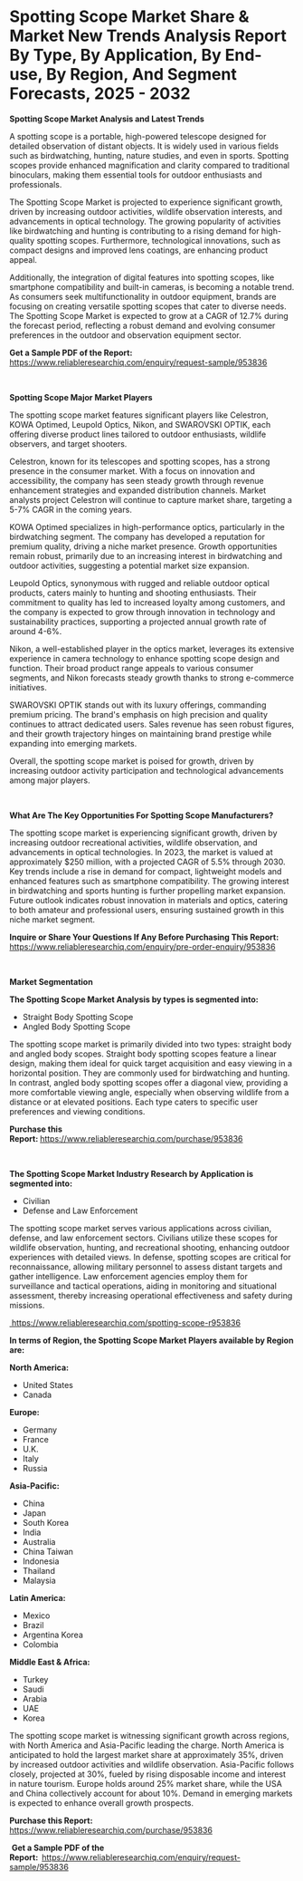 <p><h1>Spotting Scope Market Share & Market New Trends Analysis Report By Type, By Application, By End-use, By Region, And Segment Forecasts, 2025 - 2032</h1></p><p><strong>Spotting Scope Market Analysis and Latest Trends</strong></p>
<p><p>A spotting scope is a portable, high-powered telescope designed for detailed observation of distant objects. It is widely used in various fields such as birdwatching, hunting, nature studies, and even in sports. Spotting scopes provide enhanced magnification and clarity compared to traditional binoculars, making them essential tools for outdoor enthusiasts and professionals.</p><p>The Spotting Scope Market is projected to experience significant growth, driven by increasing outdoor activities, wildlife observation interests, and advancements in optical technology. The growing popularity of activities like birdwatching and hunting is contributing to a rising demand for high-quality spotting scopes. Furthermore, technological innovations, such as compact designs and improved lens coatings, are enhancing product appeal.</p><p>Additionally, the integration of digital features into spotting scopes, like smartphone compatibility and built-in cameras, is becoming a notable trend. As consumers seek multifunctionality in outdoor equipment, brands are focusing on creating versatile spotting scopes that cater to diverse needs. The Spotting Scope Market is expected to grow at a CAGR of 12.7% during the forecast period, reflecting a robust demand and evolving consumer preferences in the outdoor and observation equipment sector.</p></p>
<p><strong>Get a Sample PDF of the Report:&nbsp;</strong> <a href="https://www.reliableresearchiq.com/enquiry/request-sample/953836?utm_campaign=3112&utm_medium=2&utm_source=Github&utm_content=ia&utm_term=18042025&utm_id=spotting-scope">https://www.reliableresearchiq.com/enquiry/request-sample/953836</a></p>
<p>&nbsp;</p>
<p><strong>Spotting Scope Major Market Players</strong></p>
<p><p>The spotting scope market features significant players like Celestron, KOWA Optimed, Leupold Optics, Nikon, and SWAROVSKI OPTIK, each offering diverse product lines tailored to outdoor enthusiasts, wildlife observers, and target shooters. </p><p>Celestron, known for its telescopes and spotting scopes, has a strong presence in the consumer market. With a focus on innovation and accessibility, the company has seen steady growth through revenue enhancement strategies and expanded distribution channels. Market analysts project Celestron will continue to capture market share, targeting a 5-7% CAGR in the coming years.</p><p>KOWA Optimed specializes in high-performance optics, particularly in the birdwatching segment. The company has developed a reputation for premium quality, driving a niche market presence. Growth opportunities remain robust, primarily due to an increasing interest in birdwatching and outdoor activities, suggesting a potential market size expansion.</p><p>Leupold Optics, synonymous with rugged and reliable outdoor optical products, caters mainly to hunting and shooting enthusiasts. Their commitment to quality has led to increased loyalty among customers, and the company is expected to grow through innovation in technology and sustainability practices, supporting a projected annual growth rate of around 4-6%.</p><p>Nikon, a well-established player in the optics market, leverages its extensive experience in camera technology to enhance spotting scope design and function. Their broad product range appeals to various consumer segments, and Nikon forecasts steady growth thanks to strong e-commerce initiatives.</p><p>SWAROVSKI OPTIK stands out with its luxury offerings, commanding premium pricing. The brand's emphasis on high precision and quality continues to attract dedicated users. Sales revenue has seen robust figures, and their growth trajectory hinges on maintaining brand prestige while expanding into emerging markets.</p><p>Overall, the spotting scope market is poised for growth, driven by increasing outdoor activity participation and technological advancements among major players.</p></p>
<p>&nbsp;</p>
<p><strong>What Are The Key Opportunities For Spotting Scope Manufacturers?</strong></p>
<p><p>The spotting scope market is experiencing significant growth, driven by increasing outdoor recreational activities, wildlife observation, and advancements in optical technologies. In 2023, the market is valued at approximately $250 million, with a projected CAGR of 5.5% through 2030. Key trends include a rise in demand for compact, lightweight models and enhanced features such as smartphone compatibility. The growing interest in birdwatching and sports hunting is further propelling market expansion. Future outlook indicates robust innovation in materials and optics, catering to both amateur and professional users, ensuring sustained growth in this niche market segment.</p></p>
<p><strong>Inquire or Share Your Questions If Any Before Purchasing This Report:</strong> <a href="https://www.reliableresearchiq.com/enquiry/pre-order-enquiry/953836?utm_campaign=3112&utm_medium=2&utm_source=Github&utm_content=ia&utm_term=18042025&utm_id=spotting-scope">https://www.reliableresearchiq.com/enquiry/pre-order-enquiry/953836</a></p>
<p>&nbsp;</p>
<p><strong>Market Segmentation</strong></p>
<p><strong>The Spotting Scope Market Analysis by types is segmented into:</strong></p>
<p><ul><li>Straight Body Spotting Scope</li><li>Angled Body Spotting Scope</li></ul></p>
<p><p>The spotting scope market is primarily divided into two types: straight body and angled body scopes. Straight body spotting scopes feature a linear design, making them ideal for quick target acquisition and easy viewing in a horizontal position. They are commonly used for birdwatching and hunting. In contrast, angled body spotting scopes offer a diagonal view, providing a more comfortable viewing angle, especially when observing wildlife from a distance or at elevated positions. Each type caters to specific user preferences and viewing conditions.</p></p>
<p><strong>Purchase this Report:&nbsp;</strong><a href="https://www.reliableresearchiq.com/purchase/953836?utm_campaign=3112&utm_medium=2&utm_source=Github&utm_content=ia&utm_term=18042025&utm_id=spotting-scope">https://www.reliableresearchiq.com/purchase/953836</a></p>
<p>&nbsp;</p>
<p><strong>The Spotting Scope Market Industry Research by Application is segmented into:</strong></p>
<p><ul><li>Civilian</li><li>Defense and Law Enforcement</li></ul></p>
<p><p>The spotting scope market serves various applications across civilian, defense, and law enforcement sectors. Civilians utilize these scopes for wildlife observation, hunting, and recreational shooting, enhancing outdoor experiences with detailed views. In defense, spotting scopes are critical for reconnaissance, allowing military personnel to assess distant targets and gather intelligence. Law enforcement agencies employ them for surveillance and tactical operations, aiding in monitoring and situational assessment, thereby increasing operational effectiveness and safety during missions.</p></p>
<p><a href="https://www.reliableresearchiq.com/spotting-scope-r953836?utm_campaign=3112&utm_medium=2&utm_source=Github&utm_content=ia&utm_term=18042025&utm_id=spotting-scope">&nbsp;https://www.reliableresearchiq.com/spotting-scope-r953836</a></p>
<p><strong>In terms of Region, the Spotting Scope Market Players available by Region are:</strong></p>
<p>
    <p> <strong> North America: </strong>
        <ul>
            <li>United States</li>
            <li>Canada</li>
        </ul>
        </p> 
    <p> <strong> Europe: </strong>
        <ul>
            <li>Germany</li>
            <li>France</li>
            <li>U.K.</li>
            <li>Italy</li>
            <li>Russia</li>
        </ul>
        </p> 
    <p> <strong> Asia-Pacific: </strong>
        <ul>
            <li>China</li>
            <li>Japan</li>
            <li>South Korea</li>
            <li>India</li>
            <li>Australia</li>
            <li>China Taiwan</li>
            <li>Indonesia</li>
            <li>Thailand</li>
            <li>Malaysia</li>
        </ul>
        </p> 
    <p> <strong> Latin America: </strong>
        <ul>
            <li>Mexico</li>
            <li>Brazil</li>
            <li>Argentina Korea</li>
            <li>Colombia</li>
        </ul>
        </p> 
    <p> <strong> Middle East & Africa: </strong>
        <ul>
            <li>Turkey</li>
            <li>Saudi</li>
            <li>Arabia</li>
            <li>UAE</li>
            <li>Korea</li>
        </ul>
    </p>
    </p>
<p><p>The spotting scope market is witnessing significant growth across regions, with North America and Asia-Pacific leading the charge. North America is anticipated to hold the largest market share at approximately 35%, driven by increased outdoor activities and wildlife observation. Asia-Pacific follows closely, projected at 30%, fueled by rising disposable income and interest in nature tourism. Europe holds around 25% market share, while the USA and China collectively account for about 10%. Demand in emerging markets is expected to enhance overall growth prospects.</p></p>
<p><strong>Purchase this Report: </strong><a href="https://www.reliableresearchiq.com/purchase/953836?utm_campaign=3112&utm_medium=2&utm_source=Github&utm_content=ia&utm_term=18042025&utm_id=spotting-scope">https://www.reliableresearchiq.com/purchase/953836</a></p>
<p>&nbsp;<strong>Get a Sample PDF of the Report:&nbsp;&nbsp;</strong><a href="https://www.reliableresearchiq.com/enquiry/request-sample/953836?utm_campaign=3112&utm_medium=2&utm_source=Github&utm_content=ia&utm_term=18042025&utm_id=spotting-scope">https://www.reliableresearchiq.com/enquiry/request-sample/953836</a></p>
<p><strong></strong></p>
<p><p></p><p></p><p></p></p>